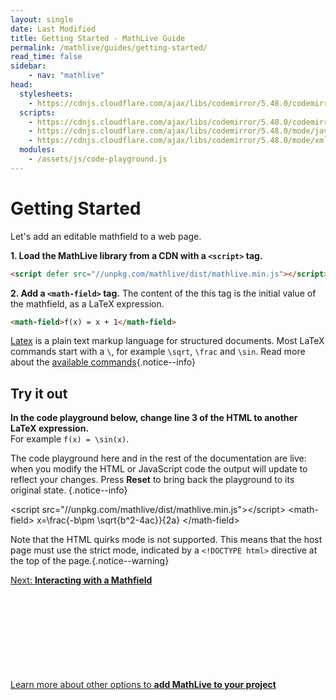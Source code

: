 ```yaml
---
layout: single
date: Last Modified
title: Getting Started - MathLive Guide
permalink: /mathlive/guides/getting-started/
read_time: false
sidebar:
    - nav: "mathlive"
head:
  stylesheets:
    - https://cdnjs.cloudflare.com/ajax/libs/codemirror/5.48.0/codemirror.min.css
  scripts:
    - https://cdnjs.cloudflare.com/ajax/libs/codemirror/5.48.0/codemirror.min.js
    - https://cdnjs.cloudflare.com/ajax/libs/codemirror/5.48.0/mode/javascript/javascript.min.js
    - https://cdnjs.cloudflare.com/ajax/libs/codemirror/5.48.0/mode/xml/xml.min.js
  modules:
    - /assets/js/code-playground.js
---
```

<script>
    moduleMap = {
        mathlive: "//unpkg.com/mathlive/dist/mathlive.min.mjs",
        "html-to-image": "///assets/js/html-to-image.js",
    };
</script>

# Getting Started

Let's add an editable mathfield to a web page.

**1. Load the MathLive library from a CDN with a `<script>` tag.**

```html
<script defer src="//unpkg.com/mathlive/dist/mathlive.min.js"></script>
```

**2. Add a `<math-field>` tag.** The content of the this tag is the initial value 
of the mathfield, as a LaTeX expression.

```html
<math-field>f(x) = x + 1</math-field>
```

<a href="https://en.wikipedia.org/wiki/LaTeX">Latex</a> is a plain text markup language for structured documents. Most LaTeX commands start with a `\`, for example `\sqrt`, `\frac` and `\sin`. Read more about the <a href="/mathlive/reference/commands/">available commands</a>{.notice--info}


## Try it out

**In the code playground below, change line 3 of the HTML to another LaTeX expression.**<br>For example `f(x) = \sin(x)`.

The code playground here and in the rest of the documentation are live: when you modify the HTML or JavaScript code the output will update to reflect your changes.
Press **Reset** to bring back the playground to its original state. {.notice--info}


<code-playground layout="stack" class="m-lg w-full-lg">
    <style slot="style">
      .output:focus-within {
        outline: Highlight auto 1px;
        outline: -webkit-focus-ring-color auto 1px
      }
      .output math-field:focus, .output math-field:focus-within {
        outline: none;
      }
    </style>
    <div slot="html">&lt;script src="//unpkg.com/mathlive/dist/mathlive.min.js"&gt;&lt;/script&gt;
&lt;math-field&gt;
    x=\frac{-b\pm \sqrt{b^2-4ac}}{2a}
&lt;/math-field&gt;</div>
</code-playground>


Note that the HTML quirks mode is not supported. This means that the host page
must use the strict mode, indicated by a `<!DOCTYPE html>` directive at the top
of the page.{.notice--warning}


<div class='read-more'><a href="/mathlive/guides/interacting/">Next: <strong>Interacting with a Mathfield</strong><svg class="svg-chevron" ><use xlink:href="#svg-chevron"></use></svg></a></div>


<div class='read-more'><a href="/mathlive/guides/integration/">Learn more about other options to <strong>add MathLive to your project</strong><svg class="svg-chevron" ><use xlink:href="#svg-chevron"></use></svg></a></div>

